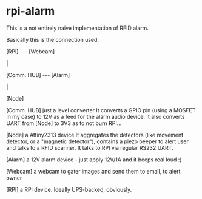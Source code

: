 rpi-alarm
=========

This is a not entirely naive implementation of RFID alarm.

Basically this is the connection used:



[RPI] --- [Webcam]

 |
 
[Comm. HUB] --- [Alarm]

 |
 
[Node]


[Comm. HUB] just a level converter
It converts a GPIO pin (using a MOSFET in my case) to 12V as a feed
for the alarm audio device.
It also converts UART from [Node] to 3V3 as to not burn RPI...

[Node] a Attiny2313 device
It aggregates the detectors (like movement detector, or a "magnetic detector"),
contains a piezo beeper to alert user and talks to a RFID scanner.
It talks to RPI via regular RS232 UART.

[Alarm] a 12V alarm device - just apply 12V/1A and it beeps real loud :)

[Webcam] a webcam to gater images and send them to email, to alert owner

[RPI] a RPI device. Ideally UPS-backed, obviously.
